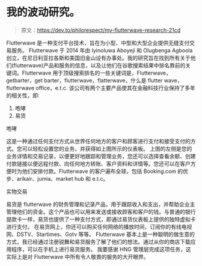 # 我的波动研究。

> 原文：<https://dev.to/philorespect/my-flutterwave-research-21cd>

Flutterwave 是一种支付平台技术，旨在为小型、中型和大型企业提供无缝支付交易服务。
Flutterwave 于 2014 年由 Iyinoluwa Aboyeji 和 Olugbenga Agboola 创立，在尼日利亚拉各斯和美国旧金山设有办事处。我的研究旨在找到所有关于他们(flutterwave)产品和服务的信息，以及让他们在谷歌搜索结果中排名靠前的关键词。Flutterwave 用于顶级搜索排名的一些关键词是，Flutterwave，getbarter，get barter，flutterwave，flatterwave，什么是 flutter wave，flutterwave office，e.t.c.
该公司有两个主要产品使其在金融科技行业保持了多年的相关性，即:

1.  咆哮
2.  易货

咆哮

这是一种通过任何支付方式从世界任何地方的客户和顾客进行支付和接受支付的方式。您可以轻松设置您的业务，并获得如上图所示的仪表板。
上图的左侧是您的业务详情和交易记录，以便更好地跟踪和管理业务，您还可以选择查看余额、创建付款链接以便远程付款、向任何地方转账、客户资料和详情等。您还可以在客户方便时为他们安排付款。Flutterwave 的客户遍布全球，包括 Booking.com 的优步、arikair、jumia、market hub 和 e.t.c。

实物交易

易货是 flutterwave 的财务管理和记录产品，用于跟踪收入和支出，并帮助企业主管理他们的资金。这个产品也可以用来发送或接收顾客和客户的钱。与普通的银行提款卡一样，易货也提供了一种支付方式，即通过易货仪表板上提供的独特虚拟卡进行支付。
在易货网上，你还可以购买任何网络的播放时间，订阅你的有线电视网、DSTV、Startimes、Gotv 等等。
Flutterwave 基本上是一种聪明的做生意的方式，我已经通过注册锐舞和易货服务了解了他们的想法。通过从你的商店下载应用程序，可以在手机上进行易货服务。
我要感谢 HNG 管理层完成这项任务，这实际上是对 Flutterwave 中所有令人敬畏的服务的大开眼界。